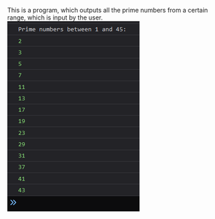 This is a program, which outputs all the prime numbers from a certain range, which is input by the user. \
![Console](https://github.com/dani-github/CodeSnippets/blob/main/JS/Functions/Console.png)
